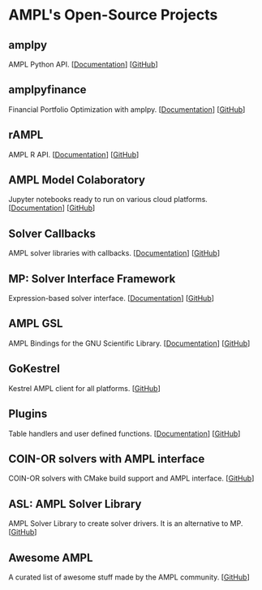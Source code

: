 # AMPL's Open-Source Projects

## amplpy

AMPL Python API. [[Documentation](https://amplpy.ampl.com/)] [[GitHub](https://github.com/ampl/amplpy)]

## amplpyfinance

Financial Portfolio Optimization with amplpy. [[Documentation](https://amplpyfinance.ampl.com/)] [[GitHub](https://github.com/ampl/amplpyfinance)]

## rAMPL

AMPL R API. [[Documentation](https://rampl.ampl.com/)] [[GitHub](https://github.com/ampl/rAMPL)]

## AMPL Model Colaboratory

Jupyter notebooks ready to run on various cloud platforms. [[Documentation](https://ampl.com/colab/)] [[GitHub](https://github.com/ampl/amplcolab)]

## Solver Callbacks

AMPL solver libraries with callbacks. [[Documentation](https://ampls.ampl.com/)] [[GitHub](https://github.com/ampl/ampls-api)]

## MP: Solver Interface Framework

Expression-based solver interface. [[Documentation](https://mp.ampl.com/)] [[GitHub](https://github.com/ampl/mp)]

## AMPL GSL

AMPL Bindings for the GNU Scientific Library. [[Documentation](https://gsl.ampl.com/)] [[GitHub](https://github.com/ampl/gsl)]

## GoKestrel

Kestrel AMPL client for all platforms. [[GitHub](https://github.com/ampl/gokestrel)]

## Plugins

Table handlers and user defined functions. [[Documentation](https://plugins.ampl.com/)] [[GitHub](https://github.com/ampl/plugins)]

## COIN-OR solvers with AMPL interface

COIN-OR solvers with CMake build support and AMPL interface. [[GitHub](https://github.com/ampl/coin)]

## ASL: AMPL Solver Library

AMPL Solver Library to create solver drivers. It is an alternative to MP. [[GitHub](https://github.com/ampl/asl)]

## Awesome AMPL

A curated list of awesome stuff made by the AMPL community. [[GitHub](https://github.com/ampl/awesome-ampl)]
